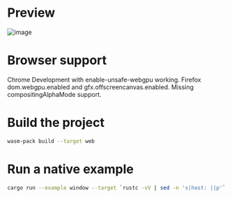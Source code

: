 # Preview

![image](https://user-images.githubusercontent.com/581407/190889486-81f80bce-3ee1-40e5-9aa2-285987e3beeb.png)

# Browser support

Chrome Development with enable-unsafe-webgpu working.
Firefox dom.webgpu.enabled and gfx.offscreencanvas.enabled. Missing compositingAlphaMode support.

# Build the project

```sh
wasm-pack build --target web
```

# Run a native example

```sh
cargo run --example window --target `rustc -vV | sed -n 's|host: ||p'`
```
